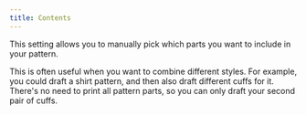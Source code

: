 ```yaml
---
title: Contents
---
```


This setting allows you to manually pick which parts you want to include in your pattern.

This is often useful when you want to combine different styles.
For example, you could draft a shirt pattern, and then also draft different cuffs for it.
There's no need to print all pattern parts, so you can only draft your second pair of cuffs.
